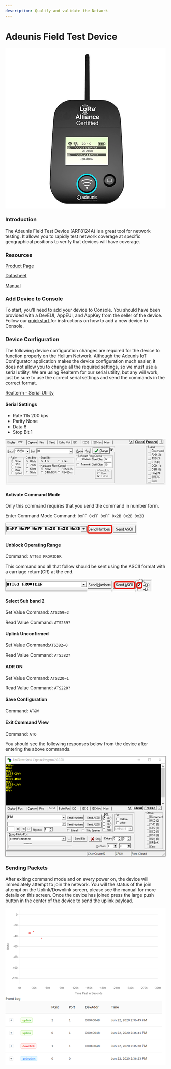 ```yaml
---
description: Qualify and validate the Network
---
```


# Adeunis Field Test Device

![](../../.gitbook/assets/adeunis-device.png)

### Introduction

The Adeunis Field Test Device \(ARF8124A\) is a great tool for network testing. It allows you to rapidly test network coverage at specific geographical positions to verify that devices will have coverage. 

### Resources

[Product Page](https://www.adeunis.com/en/produit/ftd-iot-lorawan-network-tester-915-923/)

[Datasheet](https://www.adeunis.com/wp-content/uploads/2020/02/Data_Sheet_FTD_915-923_EN.pdf)

[Manual](https://www.adeunis.com/wp-content/uploads/2019/12/FTD_LoRaWAN_US902-928_UG_GB_V1.0.0.pdf)

### Add Device to Console

To start, you'll need to add your device to Console. You should have been provided with a DevEUI, AppEUI, and AppKey from the seller of the device.  Follow our [quickstart ](../../console/quickstart.md)for instructions on how to add a new device to Console.

### Device Configuration

The following device configuration changes are required for the device to function properly on the Helium Network. Although the Adeunis IoT Configurator application makes the device configuration much easier, it does not allow you to change all the required settings, so we must use a serial utility. We are using Realterm for our serial utility, but any will work, just be sure to use the correct serial settings and send the commands in the correct format.

[Realterm - Serial Utility](https://sourceforge.net/projects/realterm/)

#### Serial Settings

* Rate 115 200 bps
* Parity None
* Data 8
* Stop Bit 1

![](../../.gitbook/assets/adeunis-realterm-settings.png)

#### Activate Command Mode

Only this command requires that you send the command in number form.

Enter Command Mode Command: `0xFF 0xFF 0xFF 0x2B 0x2B 0x2B`

![](../../.gitbook/assets/adeunis-realterm-send-numbers.png)

#### Unblock Operating Range

Command: `ATT63 PROVIDER`

This command and all that follow should be sent using the ASCII format with a carriage return\(CR\) at the end.

![](../../.gitbook/assets/adeunis-realterm-send-ascii.png)

#### Select Sub band 2

Set Value Command: `ATS259=2`

Read Value Command: `ATS259?`

#### Uplink Unconfirmed

Set Value Command:`ATS382=0`

Read Value Command: `ATS382?`

#### ADR ON

Set Value Command: `ATS220=1`

Read Value Command: `ATS220?`

#### Save Configuration

Command: `AT&W`

#### Exit Command View 

Command: `ATO`

You should see the following responses below from the device after entering the above commands.

![](../../.gitbook/assets/adeunis-realterm-commands.png)

### Sending Packets

After exiting command mode and on every power on, the device will immediately attempt to join the network. You will the status of the join attempt on the Uplink/Downlink screen, please see the manual for more details on this screen. Once the device has joined press the large push button in the center of the device to send the uplink payload.

![](../../.gitbook/assets/adeunis-console-events.png)



